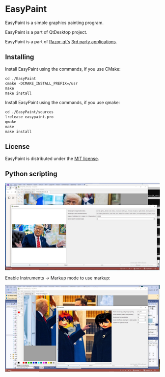 EasyPaint
=========

EasyPaint is a simple graphics painting program.

EasyPaint is a part of QtDesktop project.

EasyPaint is a part of [Razor-qt's](https://github.com/Razor-qt) [3rd party applications](https://github.com/Razor-qt/razor-qt/wiki/3rd-party-applications).

Installing
----------

Install EasyPaint using the commands, if you use CMake:

    cd ./EasyPaint
    cmake -DCMAKE_INSTALL_PREFIX=/usr
    make
    make install

Install EasyPaint using the commands, if you use qmake:

    cd ./EasyPaint/sources
    lrelease easypaint.pro
    qmake
    make
    make install

License
-------

EasyPaint is distributed under the [MIT license](http://www.opensource.org/licenses/MIT).

Python scripting
----------------

![image](EasyPaint_demo.jpg)

Enable Instruments -> Markup mode to use markup:

![image](EasyPaint_demo2.jpg)
